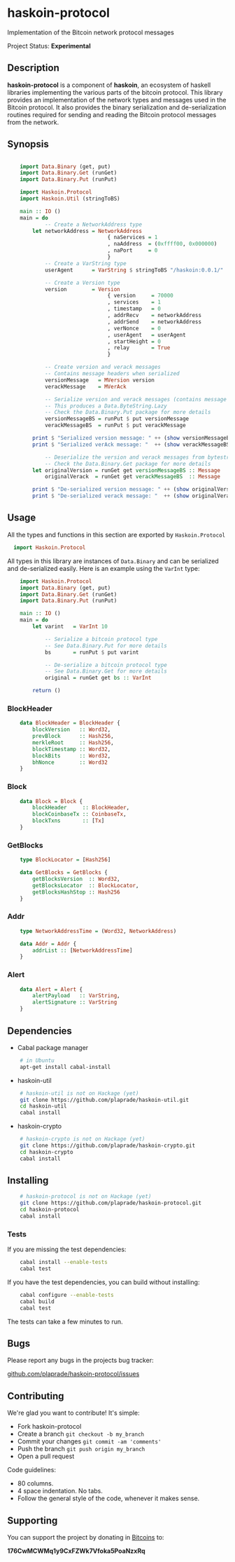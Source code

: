 # haskoin-protocol

Implementation of the Bitcoin network protocol messages

Project Status: **Experimental**

## Description

**haskoin-protocol** is a component of **haskoin**, an ecosystem of haskell
libraries implementing the various parts of the bitcoin protocol. This library
provides an implementation of the network types and messages used in the
Bitcoin protocol. It also provides the binary serialization and
de-serialization routines required for sending and reading the Bitcoin protocol
messages from the network.

## Synopsis

```haskell

    import Data.Binary (get, put)
    import Data.Binary.Get (runGet)
    import Data.Binary.Put (runPut)

    import Haskoin.Protocol
    import Haskoin.Util (stringToBS)

    main :: IO ()
    main = do
            -- Create a NetworkAddress type
        let networkAddress = NetworkAddress 
                                { naServices = 1
                                , naAddress  = (0xffff00, 0x000000)
                                , naPort     = 0
                                }
            -- Create a VarString type
            userAgent      = VarString $ stringToBS "/haskoin:0.0.1/"

            -- Create a Version type
            version        = Version 
                                { version     = 70000
                                , services    = 1
                                , timestamp   = 0
                                , addrRecv    = networkAddress
                                , addrSend    = networkAddress
                                , verNonce    = 0
                                , userAgent   = userAgent
                                , startHeight = 0
                                , relay       = True
                                }

            -- Create version and verack messages 
            -- Contains message headers when serialized
            versionMessage   = MVersion version
            verackMessage    = MVerAck

            -- Serialize version and verack messages (contains message header)
            -- This produces a Data.ByteString.Lazy 
            -- Check the Data.Binary.Put package for more details
            versionMessageBS = runPut $ put versionMessage
            verackMessageBS  = runPut $ put verackMessage

        print $ "Serialized version message: " ++ (show versionMessageBS)
        print $ "Serialized verAck message: "  ++ (show verackMessageBS)

            -- Deserialize the version and verack messages from bytestrings
            -- Check the Data.Binary.Get package for more details
        let originalVersion = runGet get versionMessageBS :: Message
            originalVerack  = runGet get verackMessageBS  :: Message

        print $ "De-serialized version message: " ++ (show originalVersion)
        print $ "De-serialized verack message: "  ++ (show originalVerack)

```

## Usage

All the types and functions in this section are exported by `Haskoin.Protocol`

```haskell
  import Haskoin.Protocol
```

All types in this library are instances of `Data.Binary` and can be serialized
and de-serialized easily. Here is an example using the `VarInt` type:

```haskell
    import Haskoin.Protocol
    import Data.Binary (get, put)
    import Data.Binary.Get (runGet)
    import Data.Binary.Put (runPut)

    main :: IO ()
    main = do
        let varint   = VarInt 10 

            -- Serialize a bitcoin protocol type
            -- See Data.Binary.Put for more details
            bs       = runPut $ put varint

            -- De-serialize a bitcoin protocol type
            -- See Data.Binary.Get for more details
            original = runGet get bs :: VarInt

        return ()
```

### BlockHeader

```haskell
    data BlockHeader = BlockHeader {
        blockVersion   :: Word32,
        prevBlock      :: Hash256,
        merkleRoot     :: Hash256,
        blockTimestamp :: Word32,
        blockBits      :: Word32,
        bhNonce        :: Word32
    } 
```

### Block

```haskell
    data Block = Block {
        blockHeader     :: BlockHeader,
        blockCoinbaseTx :: CoinbaseTx,
        blockTxns       :: [Tx]
    } 
```

### GetBlocks

```haskell
    type BlockLocator = [Hash256]

    data GetBlocks = GetBlocks {
        getBlocksVersion  :: Word32,
        getBlocksLocator  :: BlockLocator,
        getBlocksHashStop :: Hash256
    } 
```

### Addr

```haskell
    type NetworkAddressTime = (Word32, NetworkAddress)

    data Addr = Addr {
        addrList :: [NetworkAddressTime]
    } 
```

### Alert

```haskell
    data Alert = Alert {
        alertPayload   :: VarString,
        alertSignature :: VarString
    } 
```

## Dependencies

- Cabal package manager

```sh
    # in Ubuntu
    apt-get install cabal-install
```

- haskoin-util

```sh
    # haskoin-util is not on Hackage (yet) 
    git clone https://github.com/plaprade/haskoin-util.git
    cd haskoin-util
    cabal install
```

- haskoin-crypto

```sh
    # haskoin-crypto is not on Hackage (yet) 
    git clone https://github.com/plaprade/haskoin-crypto.git
    cd haskoin-crypto
    cabal install
```

## Installing

```sh
    # haskoin-protocol is not on Hackage (yet) 
    git clone https://github.com/plaprade/haskoin-protocol.git
    cd haskoin-protocol
    cabal install
```

### Tests

If you are missing the test dependencies:

```sh
    cabal install --enable-tests
    cabal test
```

If you have the test dependencies, you can build without installing:

```sh
    cabal configure --enable-tests
    cabal build
    cabal test
```

The tests can take a few minutes to run.

## Bugs

Please report any bugs in the projects bug tracker:

[github.com/plaprade/haskoin-protocol/issues](http://github.com/plaprade/haskoin-protocol/issues)

## Contributing

We're glad you want to contribute! It's simple:

- Fork haskoin-protocol
- Create a branch `git checkout -b my_branch`
- Commit your changes `git commit -am 'comments'`
- Push the branch `git push origin my_branch`
- Open a pull request

Code guidelines:

- 80 columns.
- 4 space indentation. No tabs.
- Follow the general style of the code, whenever it makes sense.

## Supporting

You can support the project by donating in [Bitcoins](http://www.bitcoin.org)
to:

**176CwMCWMq1y9CxFZWk7Vfoka5PoaNzxRq**


